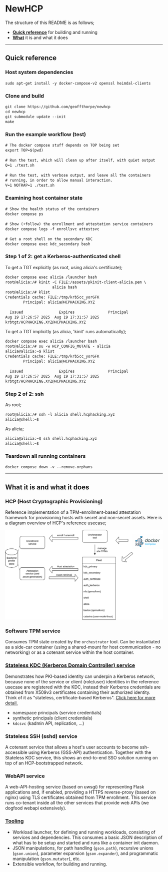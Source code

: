 # NewHCP

The structure of this README is as follows;

* **[Quick reference](#quick-reference)** for building and running
* **[What](#what-it-is-and-what-it-does)** it is and what it does

---

## Quick reference

### Host system dependencies

```
sudo apt-get install -y docker-compose-v2 openssl heimdal-clients
```

### Clone and build

```
git clone https://github.com/geoffthorpe/newhcp
cd newhcp
git submodule update --init
make
```

### Run the example workflow (test)

```
# The docker compose stuff depends on TOP being set
export TOP=$(pwd)

# Run the test, which will clean up after itself, with quiet output
Q=1 ./test.sh

# Run the test, with verbose output, and leave all the containers
# running, in order to allow manual interaction.
V=1 NOTRAP=1 ./test.sh
```

### Examining host container state

```
# Show the health status of the containers
docker compose ps

# Show (+follow) the enrollment and attestation service containers
docker compose logs -f enrollsvc attestsvc

# Get a root shell on the secondary KDC
docker compose exec kdc_secondary bash
```

### Step 1 of 2: get a Kerberos-authenticated shell

To get a TGT explicitly (as root, using alicia's certificate);

```
docker compose exec alicia /launcher bash
root@alicia:/# kinit -C FILE:/assets/pkinit-client-alicia.pem \
                     alicia bash
root@alicia:/# klist
Credentials cache: FILE:/tmp/krb5cc_yorGFK
        Principal: alicia@HCPHACKING.XYZ

  Issued                Expires               Principal
Aug 19 17:26:57 2025  Aug 19 17:31:57 2025  krbtgt/HCPHACKING.XYZ@HCPHACKING.XYZ
```

To get a TGT implicitly (as alicia, 'kinit' runs automatically);

```
docker compose exec alicia /launcher bash
root@alicia:/# su -w HCP_CONFIG_MUTATE - alicia
alicia@alicia:~$ klist
Credentials cache: FILE:/tmp/krb5cc_yorGFK
        Principal: alicia@HCPHACKING.XYZ

  Issued                Expires               Principal
Aug 19 17:26:57 2025  Aug 19 17:31:57 2025  krbtgt/HCPHACKING.XYZ@HCPHACKING.XYZ
```

### Step 2 of 2: ssh

As root;

```
root@alicia:/# ssh -l alicia shell.hcphacking.xyz
alicia@shell:~$
```

As alicia;

```
alicia@alicia:~$ ssh shell.hcphacking.xyz
alicia@shell:~$
```

### Teardown all running containers

```
docker compose down -v --remove-orphans
```

---

## What it is and what it does

### HCP (Host Cryptographic Provisioning)

Reference implementation of a TPM-enrollment-based attestation framework for
provisioning hosts with secret and non-secret assets. Here is a diagram
overview of HCP's reference usecase;

![HCP overview diagram](doc/HCP.drawio.svg)

### Software TPM service

Consumes TPM state created by the `orchestrator` tool. Can be instantiated as a
side-car container (using a shared-mount for host communication - no
networking) or as a cotenant service within the host container.

### **[Stateless KDC (Kerberos Domain Controller) service](doc/stateless-kdc.md)**

Demonstrates how PKI-based identity can underpin a Kerberos network, because
none of the service or client (role/user) identities in the reference usecase
are registered with the KDC, instead their Kerberos credentials are obtained
from X509v3 certificates containing their authorized identity. Think of it as
"stateless, certificate-based Kerberos".
[Click here for more detail.](doc/stateless-kdc.md)

* namespace principals (service credentials)
* synthetic principals (client credentials)
* `kdcsvc` (kadmin API, replication, ...)

### Stateless SSH (sshd) service

A cotenant service that allows a host's user accounts to become ssh-accessible
using Kerberos (GSS-API) authentication. Together with the Stateless KDC
service, this shows an end-to-end SSO solution running on top of an
HCP-bootstrapped network.

### WebAPI service

A web-API-hosting service (based on uwsgi) for representing Flask applications
and, if enabled, providing a HTTPS reverse-proxy (based on nginx) using TLS
certificates obtained from TPM enrollment. This service runs co-tenant inside
all the other services that provide web APIs (we dogfood webapi extensively).

### **[Tooling](doc/tooling.md)**

* Workload launcher, for defining and running workloads, consisting of services
  and dependencies. This consumes a basic JSON description of what has to be
  setup and started and runs like a container init daemon.
* JSON manipulations, for path handling (`gson.path`), recursive unions
  (`gson.union`), parameter expansion (`gson.expander`), and programmatic
  manipulation (`gson.mutater`), etc.
* Extensible workflow, for building and running.
